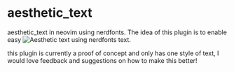 # aesthetic_text
aesthetic_text in neovim using nerdfonts. The idea of this plugin is to enable easy ![Aesthetic text using nerdfonts](./screenshots/aesthetic_text.png) text.

this plugin is currently a proof of concept and only has one style of text, I would love feedback and suggestions on how to make this better!
